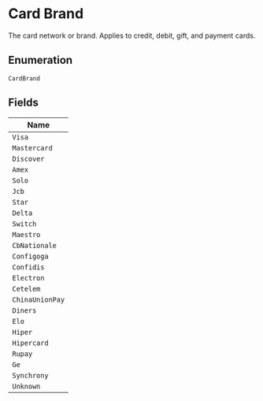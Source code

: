 
# Card Brand

The card network or brand. Applies to credit, debit, gift, and payment cards.

## Enumeration

`CardBrand`

## Fields

| Name |
|  --- |
| `Visa` |
| `Mastercard` |
| `Discover` |
| `Amex` |
| `Solo` |
| `Jcb` |
| `Star` |
| `Delta` |
| `Switch` |
| `Maestro` |
| `CbNationale` |
| `Configoga` |
| `Confidis` |
| `Electron` |
| `Cetelem` |
| `ChinaUnionPay` |
| `Diners` |
| `Elo` |
| `Hiper` |
| `Hipercard` |
| `Rupay` |
| `Ge` |
| `Synchrony` |
| `Unknown` |

